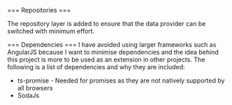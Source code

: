 


=== Repositories === 

The repository layer is added to ensure that the data provider can be switched with minimum effort. 


=== Dependencies === 
I have avoided using larger frameworks such as AngularJS because I want to minimise dependencies and the idea behind this project is more to be used as an extension in other projects. 
The following is a list of dependencies and why they are included: 

 * ts-promise - Needed for promises as they are not natively supported by all browsers
 * SodaJs 